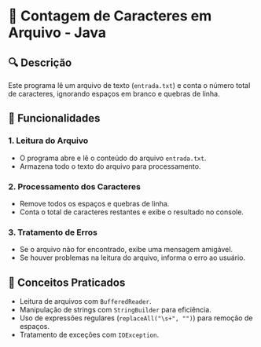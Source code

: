 # 🔢 Contagem de Caracteres em Arquivo - Java

## 🔍 Descrição
Este programa lê um arquivo de texto (`entrada.txt`) e conta o número total de caracteres, ignorando espaços em branco e quebras de linha.

## 📂 Funcionalidades
### **1. Leitura do Arquivo**
- O programa abre e lê o conteúdo do arquivo `entrada.txt`.
- Armazena todo o texto do arquivo para processamento.

### **2. Processamento dos Caracteres**
- Remove todos os espaços e quebras de linha.
- Conta o total de caracteres restantes e exibe o resultado no console.

### **3. Tratamento de Erros**
- Se o arquivo não for encontrado, exibe uma mensagem amigável.
- Se houver problemas na leitura do arquivo, informa o erro ao usuário.

## 🎯 Conceitos Praticados
- Leitura de arquivos com `BufferedReader`.
- Manipulação de strings com `StringBuilder` para eficiência.
- Uso de expressões regulares (`replaceAll("\s+", "")`) para remoção de espaços.
- Tratamento de exceções com `IOException`.
